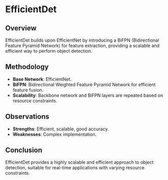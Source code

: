 # EfficientDet

## Overview
EfficientDet builds upon EfficientNet by introducing a BiFPN (Bidirectional Feature Pyramid Network) for feature extraction, providing a scalable and efficient way to perform object detection.

## Methodology
- **Base Network**: EfficientNet.
- **BiFPN**: Bidirectional Weighted Feature Pyramid Network for efficient feature fusion.
- **Scalability**: Backbone network and BiFPN layers are repeated based on resource constraints.

## Observations
- **Strengths**: Efficient, scalable, good accuracy.
- **Weaknesses**: Complex implementation.

## Conclusion
EfficientDet provides a highly scalable and efficient approach to object detection, suitable for real-time applications with varying resource constraints.
